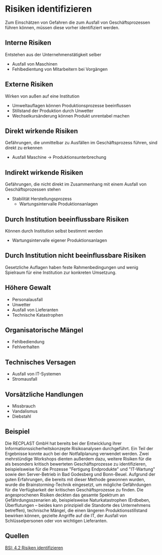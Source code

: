 # Risiken identifizieren

Zum Einschätzen von Gefahren die zum Ausfall von Geschäftsprozessen führen können, müssen diese vorher identifiziert werden.

## Interne Risiken
Entstehen aus der Unternehmenstätigkeit selber
- Ausfall von Maschinen
- Fehlbedientung von Mitarbeitern bei Vorgängen

## Externe Risiken
Wirken von außen auf eine Institution
- Umweltauflagen können Produktionsprozesse beeinflussen
- Stillstand der Produktion durch Unwetter
- Wechselkursänderung können Produkt unrentabel machen

## Direkt wirkende Risiken
Gefährungen, die unmittelbar zu Ausfällen im Geschäftsprozess führen, sind direkt zu erkennen
- Ausfall Maschine -> Produktionsunterbrechung

## Indirekt wirkende Risiken
Gefährungen, die nicht direkt im Zusammenhang mit einem Ausfall von Geschäftsprozessen stehen
- Stabilität Herstellungsprozess
    - Wartungsintervalle Produktionsanlagen

## Durch Institution beeinflussbare Risiken
Können durch Institution selbst bestimmt werden
- Wartungsintervalle eigener Produktionsanlagen

## Durch Institution nicht beeinflussbare Risiken
Gesetzliche Auflagen haben feste Rahmenbedingungen und wenig Spielraum für eine Institution zur konkreten Umsetzung.

## Höhere Gewalt
- Personalausfall
- Unwetter
- Ausfall von Lieferanten
- Technische Katastrophen

## Organisatorische Mängel
- Fehlbediendung
- Fehlverhalten

## Technisches Versagen
- Ausfall von IT-Systemen
- Stromausfall

## Vorsätzliche Handlungen
- Missbrauch
- Vandalismus
- Diebstahl

## Beispiel
Die RECPLAST GmbH hat bereits bei der Entwicklung ihrer Informationssicherheitskonzepte Risikoanalysen durchgeführt. Ein Teil der Ergebnisse konnte auch bei der Notfallplanung verwendet werden. Zwei mehrstündige Workshops dienten außerdem dazu, weitere Risiken für die als besonders kritisch bewerteten Geschäftsprozesse zu identifizieren, beispielsweise für die Prozesse "Fertigung Endprodukte" und "IT-Wartung" sowie den Server-Betrieb in Bad Godesberg und Bonn-Beuel. Aufgrund der guten Erfahrungen, die bereits mit dieser Methode gewonnen wurden, wurde die Brainstorming-Technik eingesetzt, um mögliche Gefährdungen für die Verfügbarkeit der kritischen Geschäftsprozesse zu finden. Die angesprochenen Risiken deckten das gesamte Spektrum an Gefährdungsszenarien ab, beispielsweise Naturkatastrophen (Erdbeben, Überflutungen – beides kann prinzipiell die Standorte des Unternehmens betreffen), technische Mängel, die einen längeren Produktionsstillstand bewirken können, gezielte Angriffe auf die IT, der Ausfall von Schlüsselpersonen oder von wichtigen Lieferanten.

## Quellen
[BSI: 4.2 Risiken identifizieren](https://www.bsi.bund.de/DE/Themen/ITGrundschutz/ITGrundschutzSchulung/Webkurs1004/4_RisikenAnalysieren/1_Risiken%20identifizieren/RisikenIdentifizieren_node.html)